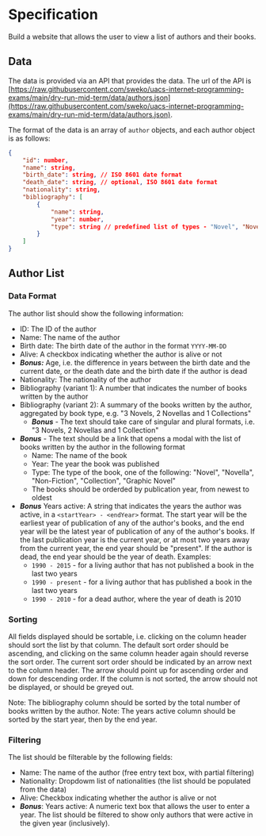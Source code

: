 # Specification

Build a website that allows the user to view a list of authors and their books.

## Data

The data is provided via an API that provides the data. The url of the API is [https://raw.githubusercontent.com/sweko/uacs-internet-programming-exams/main/dry-run-mid-term/data/authors.json](https://raw.githubusercontent.com/sweko/uacs-internet-programming-exams/main/dry-run-mid-term/data/authors.json).

The format of the data is an array of `author` objects, and each author object is as follows:

````json
{
    "id": number,
    "name": string,
    "birth_date": string, // ISO 8601 date format
    "death_date": string, // optional, ISO 8601 date format
    "nationality": string,
    "bibliography": [
        {
            "name": string,
            "year": number,
            "type": string // predefined list of types - "Novel", "Novella", "Non-Fiction", "Collection", "Graphic Novel"
        }
    ]
}
````

## Author List

### Data Format

The author list should show the following information:
- ID: The ID of the author
- Name: The name of the author
- Birth date: The birth date of the author in the format `YYYY-MM-DD`
- Alive: A checkbox indicating whether the author is alive or not
- ***Bonus:*** Age, i.e. the difference in years between the birth date and the current date, or the death date and the birth date if the author is dead
- Nationality: The nationality of the author
- Bibliography (variant 1): A number that indicates the number of books written by the author
- Bibliography (variant 2): A summary of the books written by the author, aggregated by book type, e.g. "3 Novels, 2 Novellas and 1 Collections"
    - ***Bonus*** - The text should take care of singular and plural formats, i.e. "3 Novels, 2 Novellas and 1 Collection"
- ***Bonus*** - The text should be a link that opens a modal with the list of books written by the author in the following format
    - Name: The name of the book
    - Year: The year the book was published
    - Type: The type of the book, one of the following: "Novel", "Novella", "Non-Fiction", "Collection", "Graphic Novel"
    - The books should be orderded by publication year, from newest to oldest
- ***Bonus*** Years active: A string that indicates the years the author was active, in a `<startYear> - <endYear>` format. The start year will be the earliest year of publication of any of the author's books, and the end year will be the latest year of publication of any of the author's books. If the last publication year is the current year, or at most two years away from the current year, the end year should be "present". If the author is dead, the end year should be the year of death. Examples:
    - `1990 - 2015` - for a living author that has not published a book in the last two years
    - `1990 - present` - for a living author that has published a book in the last two years
    - `1990 - 2010` - for a dead author, where the year of death is 2010

### Sorting

All fields displayed should be sortable, i.e. clicking on the column header should sort the list by that column. The default sort order should be ascending, and clicking on the same column header again should reverse the sort order. The current sort order should be indicated by an arrow next to the column header. The arrow should point up for ascending order and down for descending order. If the column is not sorted, the arrow should not be displayed, or should be greyed out.

Note: The bibliography column should be sorted by the total number of books written by the author.
Note: The years active column should be sorted by the start year, then by the end year.

### Filtering

The list should be filterable by the following fields:

- Name: The name of the author (free entry text box, with partial filtering)
- Nationality: Dropdowm list of nationalities (the list should be populated from the data)
- Alive: Checkbox indicating whether the author is alive or not
- ***Bonus***: Years active: A numeric text box that allows the user to enter a year. The list should be filtered to show only authors that were active in the given year (inclusively).
